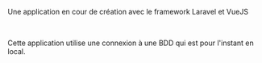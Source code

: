 <p>
Une application en cour de création avec le framework Laravel et VueJS
</p>
<br>
<p>Cette application utilise une connexion à une BDD qui est pour l'instant en local.</p>